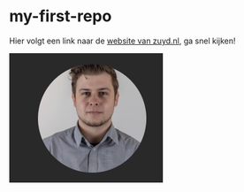# my-first-repo

Hier volgt een link naar de [website van zuyd.nl](https:/zuyd.nl), ga snel kijken!

![een dummy foto](img/Knipsel.PNG)
